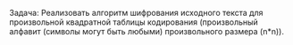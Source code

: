 Задача:
Реализовать алгоритм шифрования исходного текста для произвольной квадратной
таблицы кодирования (произвольный алфавит (символы могут быть любыми) произвольного размера (n*n)).
